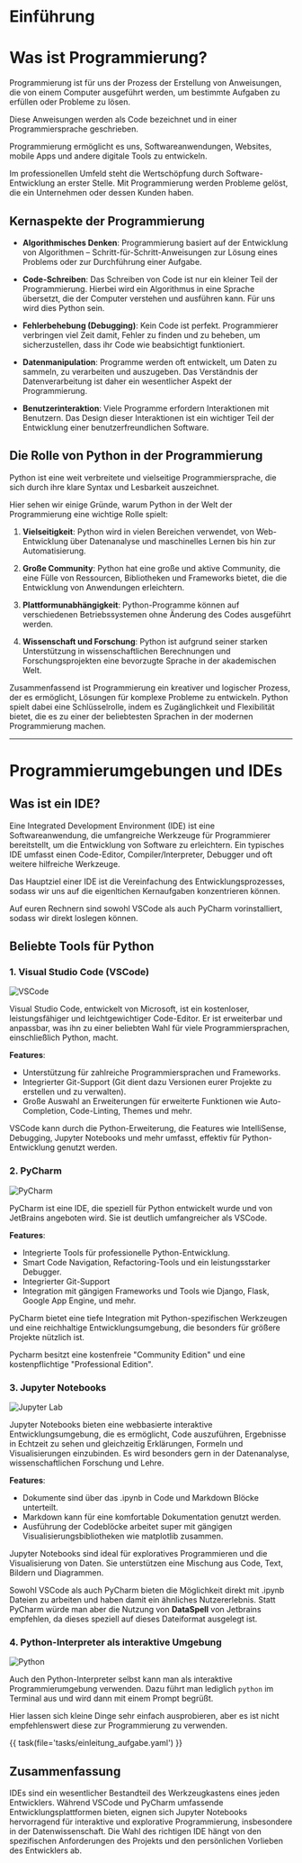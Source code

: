 # Einführung

# Was ist Programmierung?

Programmierung ist für uns der Prozess der Erstellung von Anweisungen, die von einem Computer ausgeführt werden, um
bestimmte Aufgaben zu erfüllen oder Probleme zu lösen.

Diese Anweisungen werden als Code bezeichnet und in einer Programmiersprache geschrieben.

Programmierung ermöglicht es uns, Softwareanwendungen, Websites, mobile Apps und andere digitale Tools zu
entwickeln.

Im professionellen Umfeld steht die Wertschöpfung durch Software-Entwicklung an erster Stelle. Mit Programmierung werden
Probleme gelöst, die ein Unternehmen oder dessen Kunden haben.

## Kernaspekte der Programmierung

- **Algorithmisches Denken**: Programmierung basiert auf der Entwicklung von Algorithmen –
   Schritt-für-Schritt-Anweisungen zur Lösung eines Problems oder zur Durchführung einer Aufgabe.

- **Code-Schreiben**: Das Schreiben von Code ist nur ein kleiner Teil der Programmierung. Hierbei wird ein Algorithmus
   in eine Sprache übersetzt, die der Computer verstehen und ausführen kann. Für uns wird dies Python sein.

- **Fehlerbehebung (Debugging)**: Kein Code ist perfekt. Programmierer verbringen viel Zeit damit, Fehler zu finden und
   zu beheben, um sicherzustellen, dass ihr Code wie beabsichtigt funktioniert.

- **Datenmanipulation**: Programme werden oft entwickelt, um Daten zu sammeln, zu verarbeiten und auszugeben. Das
   Verständnis der Datenverarbeitung ist daher ein wesentlicher Aspekt der Programmierung.

- **Benutzerinteraktion**: Viele Programme erfordern Interaktionen mit Benutzern. Das Design dieser Interaktionen ist
   ein wichtiger Teil der Entwicklung einer benutzerfreundlichen Software.


## Die Rolle von Python in der Programmierung

Python ist eine weit verbreitete und vielseitige Programmiersprache, die sich durch ihre klare Syntax und Lesbarkeit
auszeichnet.

Hier sehen wir einige Gründe, warum Python in der Welt der Programmierung eine wichtige Rolle spielt:

1. **Vielseitigkeit**: Python wird in vielen Bereichen verwendet, von Web-Entwicklung über Datenanalyse und maschinelles
   Lernen bis hin zur Automatisierung.

2. **Große Community**: Python hat eine große und aktive Community, die eine Fülle von Ressourcen, Bibliotheken und
   Frameworks bietet, die die Entwicklung von Anwendungen erleichtern.

3. **Plattformunabhängigkeit**: Python-Programme können auf verschiedenen Betriebssystemen ohne Änderung des Codes
   ausgeführt werden.

4. **Wissenschaft und Forschung**: Python ist aufgrund seiner starken Unterstützung in wissenschaftlichen Berechnungen
   und Forschungsprojekten eine bevorzugte Sprache in der akademischen Welt.

Zusammenfassend ist Programmierung ein kreativer und logischer Prozess, der es ermöglicht, Lösungen für komplexe
Probleme zu entwickeln. Python spielt dabei eine Schlüsselrolle, indem es Zugänglichkeit und Flexibilität bietet,
die es zu einer der beliebtesten Sprachen in der modernen Programmierung machen.

---

# Programmierumgebungen und IDEs

## Was ist ein IDE?

Eine Integrated Development Environment (IDE) ist eine Softwareanwendung, die umfangreiche Werkzeuge für Programmierer
bereitstellt, um die Entwicklung von Software zu erleichtern. Ein typisches IDE umfasst einen Code-Editor,
Compiler/Interpreter, Debugger und oft weitere hilfreiche Werkzeuge.

Das Hauptziel einer IDE ist die Vereinfachung des Entwicklungsprozesses, sodass wir uns auf die eigenltichen
Kernaufgaben
konzentrieren können.

Auf euren Rechnern sind sowohl VSCode als auch PyCharm vorinstalliert, sodass wir direkt loslegen können.

## Beliebte Tools für Python

### 1. Visual Studio Code (VSCode)

![VSCode](vscode.png)

Visual Studio Code, entwickelt von Microsoft, ist ein kostenloser, leistungsfähiger und leichtgewichtiger Code-Editor.
Er ist erweiterbar und anpassbar, was ihn zu einer beliebten Wahl für viele Programmiersprachen, einschließlich Python,
macht.

**Features**:
- Unterstützung für zahlreiche Programmiersprachen und Frameworks.
- Integrierter Git-Support (Git dient dazu Versionen eurer Projekte zu erstellen und zu verwalten).
- Große Auswahl an Erweiterungen für erweiterte Funktionen wie Auto-Completion, Code-Linting, Themes und mehr.

VSCode kann durch die Python-Erweiterung, die Features wie IntelliSense, Debugging, Jupyter Notebooks und mehr umfasst,
effektiv für Python-Entwicklung genutzt werden.

### 2. PyCharm

![PyCharm](pycharm.png)

PyCharm ist eine IDE, die speziell für Python entwickelt wurde und von JetBrains angeboten wird. Sie ist deutlich
umfangreicher als VSCode.

**Features**:
- Integrierte Tools für professionelle Python-Entwicklung.
- Smart Code Navigation, Refactoring-Tools und ein leistungsstarker Debugger.
- Integrierter Git-Support
- Integration mit gängigen Frameworks und Tools wie Django, Flask, Google App Engine, und mehr.

PyCharm bietet eine tiefe Integration mit Python-spezifischen Werkzeugen und eine reichhaltige Entwicklungsumgebung,
die besonders für größere Projekte nützlich ist.

Pycharm besitzt eine kostenfreie "Community Edition" und eine kostenpflichtige "Professional Edition".

### 3. Jupyter Notebooks

![Jupyter Lab](jupyter.png)

Jupyter Notebooks bieten eine webbasierte interaktive Entwicklungsumgebung, die es ermöglicht,
Code auszuführen, Ergebnisse in Echtzeit zu sehen und gleichzeitig Erklärungen, Formeln und Visualisierungen
einzubinden. Es wird besonders gern in der Datenanalyse, wissenschaftlichen Forschung und Lehre.

**Features**:
- Dokumente sind über das .ipynb in Code und Markdown Blöcke unterteilt.
- Markdown kann für eine komfortable Dokumentation genutzt werden.
- Ausführung der Codeblöcke arbeitet super mit gängigen Visualisierungsbibliotheken wie matplotlib zusammen.

Jupyter Notebooks sind ideal für exploratives Programmieren und die Visualisierung von Daten.
Sie unterstützen eine Mischung aus Code, Text, Bildern und Diagrammen.

Sowohl VSCode als auch PyCharm bieten die Möglichkeit direkt mit .ipynb Dateien zu arbeiten und haben damit ein
ähnliches Nutzererlebnis. Statt PyCharm würde man aber die Nutzung von **DataSpell** von Jetbrains empfehlen,
da dieses speziell auf dieses Dateiformat ausgelegt ist.  

### 4. Python-Interpreter als interaktive Umgebung

![Python](py_console.png)

Auch den Python-Interpreter selbst kann man als interaktive Programmierumgebung verwenden. Dazu führt man lediglich
`python` im Terminal aus und wird dann mit einem Prompt begrüßt. 

Hier lassen sich kleine Dinge sehr einfach ausprobieren, aber es ist nicht empfehlenswert diese zur Programmierung zu 
verwenden.

{{ task(file='tasks/einleitung_aufgabe.yaml') }}

## Zusammenfassung

IDEs sind ein wesentlicher Bestandteil des Werkzeugkastens eines jeden Entwicklers.
Während VSCode und PyCharm umfassende Entwicklungsplattformen bieten, eignen sich Jupyter Notebooks hervorragend für
interaktive und explorative Programmierung, insbesondere in der Datenwissenschaft. Die Wahl des richtigen IDE hängt
von den spezifischen Anforderungen des Projekts und den persönlichen Vorlieben des Entwicklers ab.
